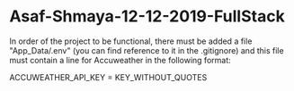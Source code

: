 # Asaf-Shmaya-12-12-2019-FullStack

In order of the project to be functional,
there must be added a file "App_Data/.env"
(you can find reference to it in the .gitignore)
and this file must contain a line for Accuweather
in the following format:

ACCUWEATHER_API_KEY = KEY_WITHOUT_QUOTES
